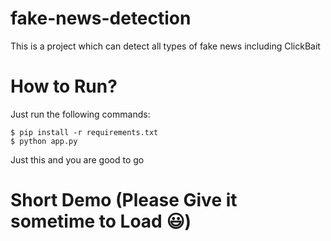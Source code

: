# fake-news-detection
This is a project which can detect all types of fake news including ClickBait

# How to Run?

Just run the following commands:
```
$ pip install -r requirements.txt
$ python app.py
```
Just this and you are good to go

# Short Demo (Please Give it sometime to Load 😃)
